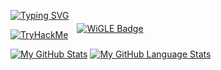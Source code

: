 [![Typing SVG](https://readme-typing-svg.demolab.com?font=Fira+Code&pause=1000&color=24F700&random=false&width=435&lines=Hey%2C+I'm+Sachu+(TRASHZ403))](https://git.io/typing-svg)

[![TryHackMe](https://tryhackme-badges.s3.amazonaws.com/TRASHZ403.png)](https://tryhackme.com/p/TRASHZ403)
<a href="https://wigle.net" target="_blank">
  <img src="https://wigle.net/bi/hFKA0F+U0iUtGq03rXsZLQ.png" alt="WiGLE Badge" style="position: relative; top: -10px; left: 10px;" />
</a>

[![My GitHub Stats](https://github-readme-stats.vercel.app/api/?username=trashz403&count_private=true&theme=tokyonight&showicons=true)]()
[![My GitHub Language Stats](https://github-readme-stats.vercel.app/api/top-langs/?username=trashz403&langs_count=5&theme=tokyonight)]()
